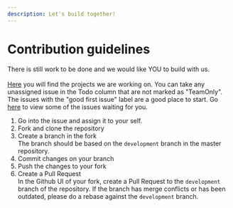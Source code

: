 ```yaml
---
description: Let's build together!
---
```


# Contribution guidelines

There is still work to be done and we would like YOU to build with us.\
\
[Here](https://github.com/orgs/Bloinx/projects) you will find the projects we are working on. You can take any unassigned issue in the Todo column that are not marked as "TeamOnly". The issues with the "good first issue" label are a good place to start. Go [here](https://github.com/Bloinx/bloinx-v1/issues) to view some of the issues waiting for you.

1. Go into the issue and assign it to your self.
2. Fork and clone the repository
3. Create a branch in the fork\
   The branch should be based on the `development` branch in the master repository.&#x20;
4. Commit changes on your branch
5. Push the changes to your fork
6. Create a Pull Request\
   In the Github UI of your fork, create a Pull Request to the `development` branch of the repository. If the branch has merge conflicts or has been outdated, please do a rebase against the `development` branch.
